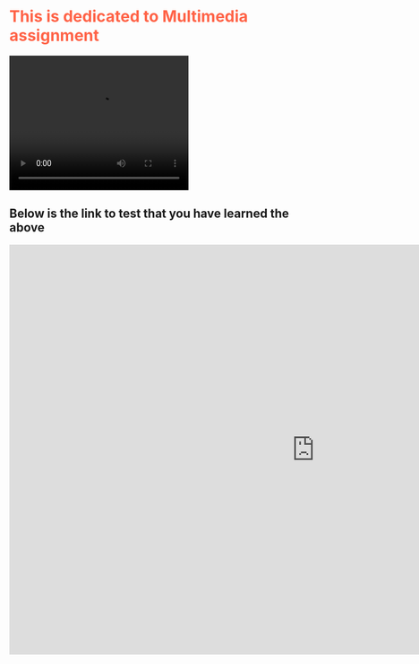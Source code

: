 <body>
<h1 style="color:Tomato;">This is dedicated to Multimedia assignment</h1>

<video width="320" height="240" autoplay>
  <source src=https://youtu.be/GeLMMpw59D4 type="video/mp4">
  <source src="movie.ogg" type="video/ogg">
hello
</video>

<h2>Below is the link to test that you have learned the above</h2>

<iframe src="https://h5p.org/h5p/embed/154370" width="1090" height="731" frameborder="0" allowfullscreen="allowfullscreen"></iframe><script src="https://h5p.org/sites/all/modules/h5p/library/js/h5p-resizer.js" charset="UTF-8"></script>
